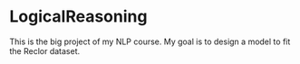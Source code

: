 # LogicalReasoning
This is the big project of my NLP course.
My goal is to design a model to fit the Reclor dataset.

